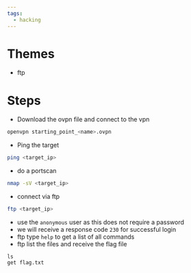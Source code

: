 ```yaml
---
tags:
  - hacking
---
```

# Themes

- ftp

# Steps

- Download the ovpn file and connect to the vpn

```bash
openvpn starting_point_<name>.ovpn
```

- Ping the target

```bash
ping <target_ip>
```

- do a portscan

```bash
nmap -sV <target_ip>
```

- connect via ftp

```bash
ftp <target_ip>
```

- use the `anonymous` user as this does not require a password
- we will receive a response code `230` for successful login
- ftp type `help` to get a list of all commands
- ftp list the files and receive the flag file

```ftp
ls
get flag.txt
```
